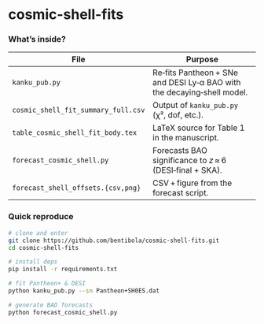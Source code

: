# cosmic-shell-fits
### What’s inside?

| File | Purpose |
|------|---------|
| `kanku_pub.py` | Re‑fits Pantheon + SNe and DESI Ly‑α BAO with the decaying‑shell model. |
| `cosmic_shell_fit_summary_full.csv` | Output of `kanku_pub.py` (χ², dof, etc.). |
| `table_cosmic_shell_fit_body.tex` | LaTeX source for Table 1 in the manuscript. |
| `forecast_cosmic_shell.py` | Forecasts BAO significance to *z* ≈ 6 (DESI‑final + SKA). |
| `forecast_shell_offsets.{csv,png}` | CSV + figure from the forecast script. |

### Quick reproduce

```bash
# clone and enter
git clone https://github.com/bentibola/cosmic-shell-fits.git
cd cosmic-shell-fits

# install deps
pip install -r requirements.txt

# fit Pantheon+ & DESI
python kanku_pub.py --sn Pantheon+SH0ES.dat

# generate BAO forecasts
python forecast_cosmic_shell.py
```

